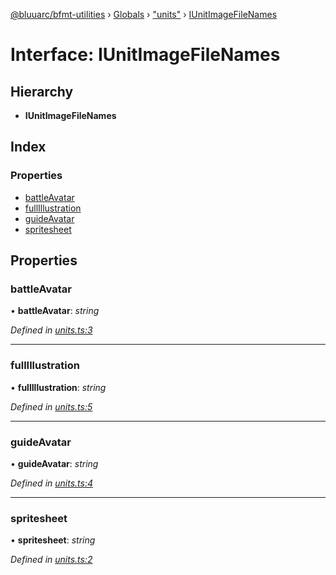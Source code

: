 [@bluuarc/bfmt-utilities](../README.md) › [Globals](../globals.md) › ["units"](../modules/_units_.md) › [IUnitImageFileNames](_units_.iunitimagefilenames.md)

# Interface: IUnitImageFileNames

## Hierarchy

* **IUnitImageFileNames**

## Index

### Properties

* [battleAvatar](_units_.iunitimagefilenames.md#battleavatar)
* [fullIllustration](_units_.iunitimagefilenames.md#fullillustration)
* [guideAvatar](_units_.iunitimagefilenames.md#guideavatar)
* [spritesheet](_units_.iunitimagefilenames.md#spritesheet)

## Properties

###  battleAvatar

• **battleAvatar**: *string*

*Defined in [units.ts:3](https://github.com/BluuArc/bfmt-utilities/blob/79f412a/src/units.ts#L3)*

___

###  fullIllustration

• **fullIllustration**: *string*

*Defined in [units.ts:5](https://github.com/BluuArc/bfmt-utilities/blob/79f412a/src/units.ts#L5)*

___

###  guideAvatar

• **guideAvatar**: *string*

*Defined in [units.ts:4](https://github.com/BluuArc/bfmt-utilities/blob/79f412a/src/units.ts#L4)*

___

###  spritesheet

• **spritesheet**: *string*

*Defined in [units.ts:2](https://github.com/BluuArc/bfmt-utilities/blob/79f412a/src/units.ts#L2)*
